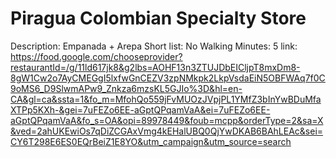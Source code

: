 # Piragua Colombian Specialty Store

Description: Empanada + Arepa
Short list: No
Walking Minutes: 5
link: https://food.google.com/chooseprovider?restaurantId=/g/11ld617jk8&g2lbs=AOHF13n3ZTUJDbEICljpT8mxDm8-8gW1Cw2o7AyCMEGgI5lxfwGnCEZV3zpNMkpk2LkpVsdaEiN5OBFWAq7f0C9oMS6_D9SlwmAPw9_Znkza6mzsKL5GJIo%3D&hl=en-CA&gl=ca&ssta=1&fo_m=MfohQo559jFvMUOzJVpjPL1YMfZ3bInYwBDuMfaXTPp5KXh-&gei=7uFEZo6EE-aGptQPqamVaA&ei=7uFEZo6EE-aGptQPqamVaA&fo_s=OA&opi=89978449&foub=mcpp&orderType=2&sa=X&ved=2ahUKEwiOs7qDiZCGAxVmg4kEHalUBQ0QjYwDKAB6BAhLEAc&sei=CY6T298E6ES0EQrBeiZ1E8YO&utm_campaign&utm_source=search